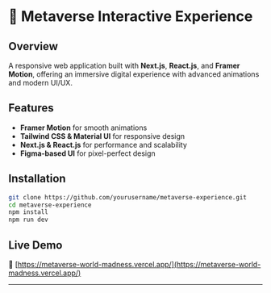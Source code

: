 # 🚀 Metaverse Interactive Experience

## Overview
A responsive web application built with **Next.js**, **React.js**, and **Framer Motion**, offering an immersive digital experience with advanced animations and modern UI/UX.

## Features
- **Framer Motion** for smooth animations
- **Tailwind CSS & Material UI** for responsive design
- **Next.js & React.js** for performance and scalability
- **Figma-based UI** for pixel-perfect design

## Installation
```bash
git clone https://github.com/yourusername/metaverse-experience.git
cd metaverse-experience
npm install
npm run dev
```

## Live Demo
🔗 [https://metaverse-world-madness.vercel.app/](https://metaverse-world-madness.vercel.app/)

---

